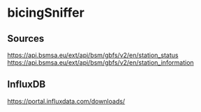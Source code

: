 # bicingSniffer

## Sources

https://api.bsmsa.eu/ext/api/bsm/gbfs/v2/en/station_status
https://api.bsmsa.eu/ext/api/bsm/gbfs/v2/en/station_information


## InfluxDB

https://portal.influxdata.com/downloads/
